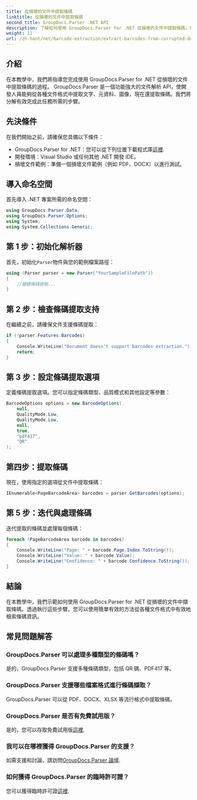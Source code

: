 ```yaml
---
title: 從損壞的文件中提取條碼
linktitle: 從損壞的文件中提取條碼
second_title: GroupDocs.Parser .NET API
description: 了解如何使用 GroupDocs.Parser for .NET 從損壞的文件中提取條碼。帶有逐步說明的綜合教程。
weight: 11
url: /zh-hant/net/barcode-extraction/extract-barcodes-from-corrupted-document/
---
```

## 介紹
在本教學中，我們將指導您完成使用 GroupDocs.Parser for .NET 從損壞的文件中提取條碼的過程。 GroupDocs.Parser 是一個功能強大的文件解析 API，使開發人員能夠從各種文件格式中提取文字、元資料、圖像，現在還提取條碼。我們將分解有效完成此任務所需的步驟。
## 先決條件
在我們開始之前，請確保您具備以下條件：
-  GroupDocs.Parser for .NET：您可以從下列位置下載程式庫[這裡](https://releases.groupdocs.com/parser/net/).
- 開發環境：Visual Studio 或任何其他 .NET 開發 IDE。
- 損壞文件範例：準備一個損壞文件範例（例如 PDF、DOCX）以進行測試。

## 導入命名空間
首先導入 .NET 專案所需的命名空間：
```csharp
using GroupDocs.Parser.Data;
using GroupDocs.Parser.Options;
using System;
using System.Collections.Generic;
```
## 第 1 步：初始化解析器
首先，初始化`Parser`物件與您的範例檔案路徑：
```csharp
using (Parser parser = new Parser("YourSampleFilePath"))
{
    //繼續條碼提取...
}
```
## 第 2 步：檢查條碼提取支持
在繼續之前，請確保文件支援條碼提取：
```csharp
if (!parser.Features.Barcodes)
{
    Console.WriteLine("Document doesn't support barcodes extraction.");
    return;
}
```
## 第 3 步：設定條碼提取選項
定義條碼提取選項。您可以指定條碼類型、品質模式和其他設定等參數：
```csharp
BarcodeOptions options = new BarcodeOptions(
    null,
    QualityMode.Low,
    QualityMode.Low,
    null,
    true,
    "pdf417",
    "QR"
);
```
## 第四步：提取條碼
現在，使用指定的選項從文件中提取條碼：
```csharp
IEnumerable<PageBarcodeArea> barcodes = parser.GetBarcodes(options);
```
## 第 5 步：迭代與處理條碼
迭代提取的條碼並處理每個條碼：
```csharp
foreach (PageBarcodeArea barcode in barcodes)
{
    Console.WriteLine("Page: " + barcode.Page.Index.ToString());
    Console.WriteLine("Value: " + barcode.Value);
    Console.WriteLine("Confidence: " + barcode.Confidence.ToString());
}
```

## 結論
在本教學中，我們示範如何使用 GroupDocs.Parser for .NET 從損壞的文件中擷取條碼。透過執行這些步驟，您可以使用簡單有效的方法從各種文件格式中有效地檢索條碼資訊。

## 常見問題解答
### GroupDocs.Parser 可以處理多種類型的條碼嗎？
是的，GroupDocs.Parser 支援多種條碼類型，包括 QR 碼、PDF417 等。
### GroupDocs.Parser 支援哪些檔案格式進行條碼擷取？
GroupDocs.Parser 可以從 PDF、DOCX、XLSX 等流行格式中提取條碼。
### GroupDocs.Parser 是否有免費試用版？
是的，您可以存取免費試用版[這裡](https://releases.groupdocs.com/).
### 我可以在哪裡獲得 GroupDocs.Parser 的支援？
如需支援和討論，請訪問[GroupDocs.Parser 論壇](https://forum.groupdocs.com/c/parser/17).
### 如何獲得 GroupDocs.Parser 的臨時許可證？
您可以獲得臨時許可證[這裡](https://purchase.groupdocs.com/temporary-license/).